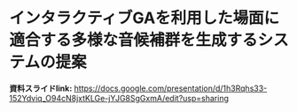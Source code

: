 # インタラクティブGAを利用した場面に適合する多様な音候補群を生成するシステムの提案

**資料スライドlink:**
https://docs.google.com/presentation/d/1h3Rqhs33-152Ydviq_O94cN8jxtKLGe-jYJG8SgGxmA/edit?usp=sharing
